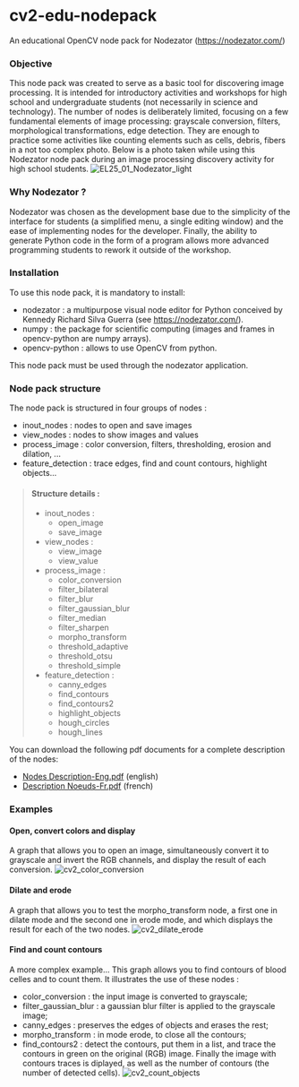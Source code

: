 # cv2-edu-nodepack
An educational OpenCV node pack for Nodezator (https://nodezator.com/)

### Objective
This node pack was created to serve as a basic tool for discovering image processing. It is intended for introductory activities and workshops for high school and undergraduate students (not necessarily in science and technology). 
The number of nodes is deliberately limited, focusing on a few fundamental elements of image processing: grayscale conversion, filters, morphological transformations, edge detection. They are enough to practice some activities like counting elements such as cells, debris, fibers in a not too complex photo.
Below is a photo taken while using this Nodezator node pack during an image processing discovery activity for high school students.
![EL25_01_Nodezator_light](https://github.com/user-attachments/assets/d816fe57-d8d3-4350-b020-4e4ef48538df)

### Why Nodezator ?
Nodezator was chosen as the development base due to the simplicity of the interface for students (a simplified menu, a single editing window) and the ease of implementing nodes for the developer. Finally, the ability to generate Python code in the form of a program allows more advanced programming students to rework it outside of the workshop.

### Installation
To use this node pack, it is mandatory to install:
- nodezator : a multipurpose visual node editor for Python conceived by Kennedy Richard Silva Guerra (see https://nodezator.com/).
- numpy : the package for scientific computing (images and frames in opencv-python are numpy arrays).
- opencv-python : allows to use OpenCV from python.

This node pack must be used through the nodezator application.

### Node pack structure
The node pack is structured in four groups of nodes :
- inout_nodes : nodes to open and save images
- view_nodes : nodes to show images and values
- process_image : color conversion, filters, thresholding, erosion and dilation, ...
- feature_detection : trace edges, find and count contours, highlight objects...

> #### Structure details :
> - inout_nodes :
>    - open_image
>    - save_image 
> - view_nodes : 
>    - view_image
>    - view_value 
> - process_image : 
>    - color_conversion
>    - filter_bilateral
>    - filter_blur
>    - filter_gaussian_blur
>    - filter_median
>    - filter_sharpen
>    - morpho_transform
>    - threshold_adaptive
>    - threshold_otsu
>    - threshold_simple
> - feature_detection :
>    - canny_edges
>    - find_contours
>    - find_contours2
>    - highlight_objects
>    - hough_circles
>    - hough_lines

You can download the following pdf documents for a complete description of the nodes:
- [Nodes Description-Eng.pdf](https://github.com/user-attachments/files/20452240/Nodes.Description-Eng.pdf) (english)
- [Description Noeuds-Fr.pdf](https://github.com/user-attachments/files/20452272/Description.Noeuds-Fr.pdf) (french) 

### Examples

#### Open, convert colors and display
A graph that allows you to open an image, simultaneously convert it to grayscale and invert the RGB channels, and display the result of each conversion.
![cv2_color_conversion](https://github.com/user-attachments/assets/9b037a2d-0da0-4896-885e-ce4110630827)

#### Dilate and erode
A graph that allows you to test the morpho_transform node, a first one in dilate mode and the second one in erode mode, and which displays the result for each of the two nodes. 
![cv2_dilate_erode](https://github.com/user-attachments/assets/90c235fa-74cb-431e-bdb2-1231984efa89)

#### Find and count contours
A more complex example... This graph allows you to find contours of blood celles and to count them. It illustrates the use of these nodes :
- color_conversion : the input image is converted to grayscale;
- filter_gaussian_blur : a gaussian blur filter is applied to the grayscale image;
- canny_edges : preserves the edges of objects and erases the rest;
- morpho_transform : in mode erode, to close all the contours;
- find_contours2 : detect the contours, put them in a list, and trace the contours in green on the original (RGB) image.
Finally the image with contours traces is diplayed, as well as the number of contours (the number of detected cells).
![cv2_count_objects](https://github.com/user-attachments/assets/cefb00cd-0eee-4c8b-84b6-faa4bb355338)

